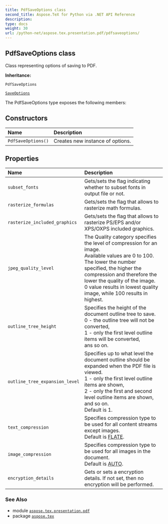 ```yaml
---
title: PdfSaveOptions class
second_title: Aspose.TeX for Python via .NET API Reference
description: 
type: docs
weight: 30
url: /python-net/aspose.tex.presentation.pdf/pdfsaveoptions/
---
```


## PdfSaveOptions class

Class representing options of saving to PDF.

**Inheritance:**

`PdfSaveOptions`

<nbsp> <nbsp> [`SaveOptions`](/tex/python-net/aspose.tex.presentation/saveoptions)



The PdfSaveOptions type exposes the following members:
## Constructors
| Name | Description |
| :- | :- |
| `PdfSaveOptions()` | Creates new instance of options. |
## Properties
| Name | Description |
| :- | :- |
| `subset_fonts` | Gets/sets the flag indicating whether to subset fonts in output file or not. |
| `rasterize_formulas` | Gets/sets the flag that allows to rasterize math formulas. |
| `rasterize_included_graphics` | Gets/sets the flag that allows to rasterize PS/EPS and/or XPS/OXPS included graphics. |
| `jpeg_quality_level` | The Quality category specifies the level of compression for an image.<br/>            Available values are 0 to 100. <br/>            The lower the number specified, the higher the compression and therefore the lower the quality of the image. <br/>            0 value results in lowest quality image, while 100 results in highest. |
| `outline_tree_height` | Specifies the height of the document outline tree to save.<br/>            0 - the outline tree will not be converted,<br/>            1 - only the first level outline items will be converted,<br/>            ans so on. |
| `outline_tree_expansion_level` | Specifies up to what level the document outline should be expanded when the PDF file is viewed.<br/>            1 - only the first level outline items are shown,<br/>            2 - only the first and second level outline items are shown,<br/>            and so on.<br/>            Default is 1. |
| `text_compression` | Specifies compression type to be used for all content streams except images.<br/>            Default is [FLATE](/tex/python-net/aspose.tex.presentation.pdf/pdftextcompression/). |
| `image_compression` | Specifies compression type to be used for all images in the document.<br/>            Default is [AUTO](/tex/python-net/aspose.tex.presentation.pdf/pdfimagecompression/). |
| `encryption_details` | Gets or sets a encryption details. If not set, then no encryption will be performed. |

### See Also

* module [`aspose.tex.presentation.pdf`](/tex/python-net/aspose.tex.presentation.pdf/)
* package [`aspose.tex`](/tex/python-net/)

